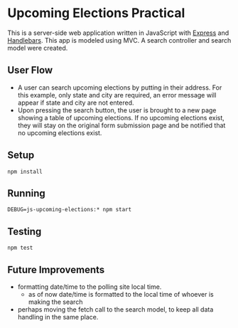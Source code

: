 # Upcoming Elections Practical

This is a server-side web application written in JavaScript with
[Express][express] and [Handlebars][handlebars]. This app is modeled using MVC. A search controller and search model were created. 

## User Flow
* A user can search upcoming elections by putting in their address. For this example, only state and city are required, an error message will appear if state and city are not entered. 
* Upon pressing the search button, the user is brought to a new page showing a table of upcoming elections. If no upcoming elections exist, they will stay on the original form submission page and be notified that no upcoming elections exist. 

## Setup

    npm install

## Running

    DEBUG=js-upcoming-elections:* npm start

## Testing

    npm test

[express]: https://expressjs.com/
[handlebars]: http://handlebarsjs.com/

## Future Improvements
* formatting date/time to the polling site local time.
    - as of now date/time is formatted to the local time of whoever is making the search
* perhaps moving the fetch call to the search model, to keep all data handling in the same place. 
